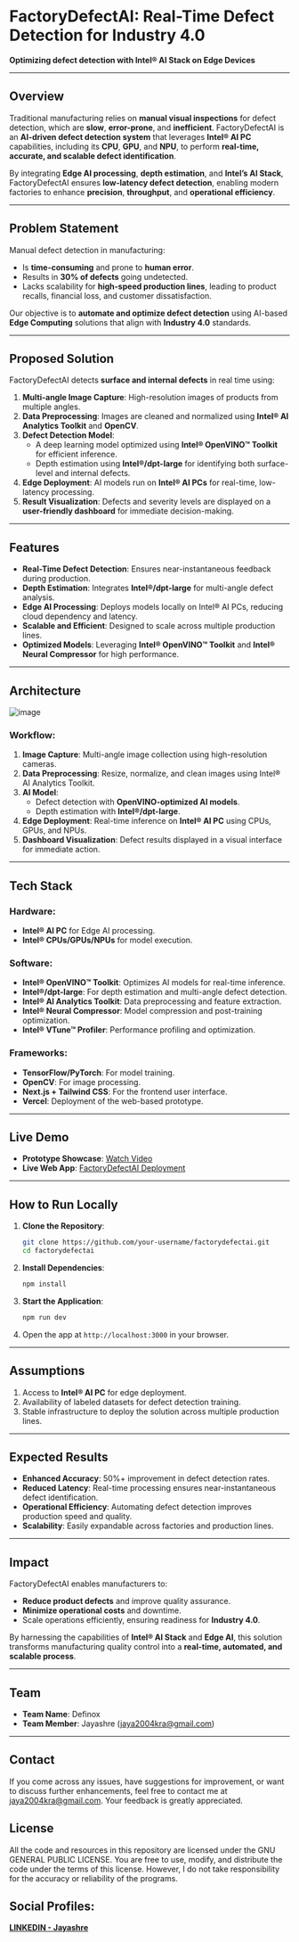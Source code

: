 # **FactoryDefectAI: Real-Time Defect Detection for Industry 4.0**
**Optimizing defect detection with Intel® AI Stack on Edge Devices**

---

## **Overview**
Traditional manufacturing relies on **manual visual inspections** for defect detection, which are **slow**, **error-prone**, and **inefficient**. FactoryDefectAI is an **AI-driven defect detection system** that leverages **Intel® AI PC** capabilities, including its **CPU**, **GPU**, and **NPU**, to perform **real-time, accurate, and scalable defect identification**.

By integrating **Edge AI processing**, **depth estimation**, and **Intel’s AI Stack**, FactoryDefectAI ensures **low-latency defect detection**, enabling modern factories to enhance **precision**, **throughput**, and **operational efficiency**.

---

## **Problem Statement**
Manual defect detection in manufacturing:
- Is **time-consuming** and prone to **human error**.
- Results in **30% of defects** going undetected.
- Lacks scalability for **high-speed production lines**, leading to product recalls, financial loss, and customer dissatisfaction.

Our objective is to **automate and optimize defect detection** using AI-based **Edge Computing** solutions that align with **Industry 4.0** standards.

---

## **Proposed Solution**
FactoryDefectAI detects **surface and internal defects** in real time using:
1. **Multi-angle Image Capture**: High-resolution images of products from multiple angles.
2. **Data Preprocessing**: Images are cleaned and normalized using **Intel® AI Analytics Toolkit** and **OpenCV**.
3. **Defect Detection Model**: 
   - A deep learning model optimized using **Intel® OpenVINO™ Toolkit** for efficient inference.
   - Depth estimation using **Intel®/dpt-large** for identifying both surface-level and internal defects.
4. **Edge Deployment**: AI models run on **Intel® AI PCs** for real-time, low-latency processing.
5. **Result Visualization**: Defects and severity levels are displayed on a **user-friendly dashboard** for immediate decision-making.

---

## **Features**
- **Real-Time Defect Detection**: Ensures near-instantaneous feedback during production.
- **Depth Estimation**: Integrates **Intel®/dpt-large** for multi-angle defect analysis.
- **Edge AI Processing**: Deploys models locally on Intel® AI PCs, reducing cloud dependency and latency.
- **Scalable and Efficient**: Designed to scale across multiple production lines.
- **Optimized Models**: Leveraging **Intel® OpenVINO™ Toolkit** and **Intel® Neural Compressor** for high performance.

---

## **Architecture**

![image](https://github.com/user-attachments/assets/cd2a208b-a933-45b9-b2a6-ac9f1a0f92ab)

### **Workflow**:
1. **Image Capture**: Multi-angle image collection using high-resolution cameras.
2. **Data Preprocessing**: Resize, normalize, and clean images using Intel® AI Analytics Toolkit.
3. **AI Model**:
   - Defect detection with **OpenVINO-optimized AI models**.
   - Depth estimation with **Intel®/dpt-large**.
4. **Edge Deployment**: Real-time inference on **Intel® AI PC** using CPUs, GPUs, and NPUs.
5. **Dashboard Visualization**: Defect results displayed in a visual interface for immediate action.

---

## **Tech Stack**

### **Hardware**:
- **Intel® AI PC** for Edge AI processing.
- **Intel® CPUs/GPUs/NPUs** for model execution.

### **Software**:
- **Intel® OpenVINO™ Toolkit**: Optimizes AI models for real-time inference.
- **Intel®/dpt-large**: For depth estimation and multi-angle defect detection.
- **Intel® AI Analytics Toolkit**: Data preprocessing and feature extraction.
- **Intel® Neural Compressor**: Model compression and post-training optimization.
- **Intel® VTune™ Profiler**: Performance profiling and optimization.

### **Frameworks**:
- **TensorFlow/PyTorch**: For model training.
- **OpenCV**: For image processing.
- **Next.js + Tailwind CSS**: For the frontend user interface.
- **Vercel**: Deployment of the web-based prototype.

---

## **Live Demo**
- **Prototype Showcase**: [Watch Video](https://youtu.be/Dp58JsgqvUU)  
- **Live Web App**: [FactoryDefectAI Deployment](https://factory-defect-ai.vercel.app/)

---

## **How to Run Locally**

1. **Clone the Repository**:
   ```bash
   git clone https://github.com/your-username/factorydefectai.git
   cd factorydefectai
   ```

2. **Install Dependencies**:
   ```bash
   npm install
   ```

3. **Start the Application**:
   ```bash
   npm run dev
   ```

4. Open the app at `http://localhost:3000` in your browser.

---

## **Assumptions**
1. Access to **Intel® AI PC** for edge deployment.
2. Availability of labeled datasets for defect detection training.
3. Stable infrastructure to deploy the solution across multiple production lines.

---

## **Expected Results**
- **Enhanced Accuracy**: 50%+ improvement in defect detection rates.
- **Reduced Latency**: Real-time processing ensures near-instantaneous defect identification.
- **Operational Efficiency**: Automating defect detection improves production speed and quality.
- **Scalability**: Easily expandable across factories and production lines.

---

## **Impact**
FactoryDefectAI enables manufacturers to:
- **Reduce product defects** and improve quality assurance.
- **Minimize operational costs** and downtime.
- Scale operations efficiently, ensuring readiness for **Industry 4.0**.

By harnessing the capabilities of **Intel® AI Stack** and **Edge AI**, this solution transforms manufacturing quality control into a **real-time, automated, and scalable process**.

---

## **Team**
- **Team Name**: Definox  
- **Team Member**: Jayashre (jaya2004kra@gmail.com)

---

## Contact

If you come across any issues, have suggestions for improvement, or want to discuss further enhancements, feel free to contact me at [jaya2004kra@gmail.com](mailto:jaya2004kra@gmail.com). Your feedback is greatly appreciated.

## License

All the code and resources in this repository are licensed under the  GNU GENERAL PUBLIC LICENSE. You are free to use, modify, and distribute the code under the terms of this license. However, I do not take responsibility for the accuracy or reliability of the programs.

## Social Profiles:

[**LINKEDIN - Jayashre**](https://www.linkedin.com/in/jayashrek/)
